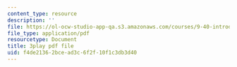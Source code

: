 ```yaml
---
content_type: resource
description: ''
file: https://ol-ocw-studio-app-qa.s3.amazonaws.com/courses/9-40-introduction-to-neural-computation-spring-2018/f4de21362bcead3c6f2f10f1c3db3d40_VQXxs59Eiak.pdf
file_type: application/pdf
resourcetype: Document
title: 3play pdf file
uid: f4de2136-2bce-ad3c-6f2f-10f1c3db3d40
---
```

